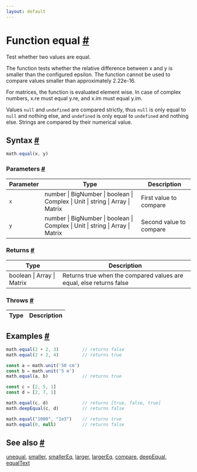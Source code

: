 ```yaml
---
layout: default
---
```


<!-- Note: This file is automatically generated from source code comments. Changes made in this file will be overridden. -->

<h1 id="function-equal">Function equal <a href="#function-equal" title="Permalink">#</a></h1>

Test whether two values are equal.

The function tests whether the relative difference between x and y is
smaller than the configured epsilon. The function cannot be used to
compare values smaller than approximately 2.22e-16.

For matrices, the function is evaluated element wise.
In case of complex numbers, x.re must equal y.re, and x.im must equal y.im.

Values `null` and `undefined` are compared strictly, thus `null` is only
equal to `null` and nothing else, and `undefined` is only equal to
`undefined` and nothing else. Strings are compared by their numerical value.


<h2 id="syntax">Syntax <a href="#syntax" title="Permalink">#</a></h2>

```js
math.equal(x, y)
```

<h3 id="parameters">Parameters <a href="#parameters" title="Permalink">#</a></h3>

Parameter | Type | Description
--------- | ---- | -----------
`x` | number &#124; BigNumber &#124; boolean &#124; Complex &#124; Unit &#124; string &#124; Array &#124; Matrix | First value to compare
`y` | number &#124; BigNumber &#124; boolean &#124; Complex &#124; Unit &#124; string &#124; Array &#124; Matrix | Second value to compare

<h3 id="returns">Returns <a href="#returns" title="Permalink">#</a></h3>

Type | Description
---- | -----------
boolean &#124; Array &#124; Matrix | Returns true when the compared values are equal, else returns false


<h3 id="throws">Throws <a href="#throws" title="Permalink">#</a></h3>

Type | Description
---- | -----------


<h2 id="examples">Examples <a href="#examples" title="Permalink">#</a></h2>

```js
math.equal(2 + 2, 3)         // returns false
math.equal(2 + 2, 4)         // returns true

const a = math.unit('50 cm')
const b = math.unit('5 m')
math.equal(a, b)             // returns true

const c = [2, 5, 1]
const d = [2, 7, 1]

math.equal(c, d)             // returns [true, false, true]
math.deepEqual(c, d)         // returns false

math.equal("1000", "1e3")    // returns true
math.equal(0, null)          // returns false
```


<h2 id="see-also">See also <a href="#see-also" title="Permalink">#</a></h2>

[unequal](unequal.html),
[smaller](smaller.html),
[smallerEq](smallerEq.html),
[larger](larger.html),
[largerEq](largerEq.html),
[compare](compare.html),
[deepEqual](deepEqual.html),
[equalText](equalText.html)
